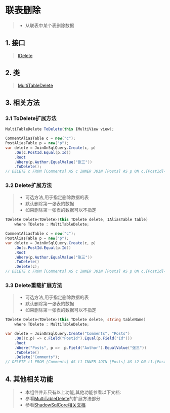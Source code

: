 # 联表删除
>* 从联表中某个表删除数据

## 1. 接口
>[IDelete](xref:ShadowSql.Delete.IDelete)

## 2. 类
>[MultiTableDelete](xref:ShadowSql.Delete.MultiTableDelete)

## 3. 相关方法
### 3.1 ToDelete扩展方法
```csharp
MultiTableDelete ToDelete(this IMultiView view);
```
```csharp
CommentAliasTable c = new("c");
PostAliasTable p = new("p");
var delete = JoinOnSqlQuery.Create(c, p)
    .On(c.PostId.Equal(p.Id))
    .Root
    .Where(p.Author.EqualValue("张三"))
    .ToDelete();
// DELETE c FROM [Comments] AS c INNER JOIN [Posts] AS p ON c.[PostId]=p.[Id] WHERE p.[Author]='张三'
```

### 3.2 Delete扩展方法
>* 可选方法,用于指定删除数据的表
>* 默认删除第一张表的数据
>* 如果删除第一张表的数据可以不指定

```csharp
TDelete Delete<TDelete>(this TDelete delete, IAliasTable table)
    where TDelete : MultiTableDelete;
```
```csharp
CommentAliasTable c = new("c");
PostAliasTable p = new("p");
var delete = JoinOnSqlQuery.Create(c, p)
    .On(c.PostId.Equal(p.Id))
    .Root
    .Where(p.Author.EqualValue("张三"))
    .ToDelete()
    .Delete(c);
// DELETE c FROM [Comments] AS c INNER JOIN [Posts] AS p ON c.[PostId]=p.[Id] WHERE p.[Author]='张三'
```

### 3.3 Delete重载扩展方法
>* 可选方法,用于指定删除数据的表
>* 默认删除第一张表的数据
>* 如果删除第一张表的数据可以不指定

```csharp
TDelete Delete<TDelete>(this TDelete delete, string tableName)
    where TDelete : MultiTableDelete;
```
```csharp
var delete = JoinOnSqlQuery.Create("Comments", "Posts")
    .On((c,p) => c.Field("PostId").Equal(p.Field("Id")))
    .Root
    .Where("Posts", p =>  p.Field("Author").EqualValue("张三"))
    .ToDelete()
    .Delete("Comments");
// DELETE t1 FROM [Comments] AS t1 INNER JOIN [Posts] AS t2 ON t1.[PostId]=t2.[Id] WHERE t2.[Author]='张三'
```

## 4. 其他相关功能
>* 本组件并非只有以上功能,其他功能参看以下文档:
>* 参看[MultiTableDelete](xref:ShadowSql.Delete.MultiTableDelete)的扩展方法部分
>* 参看[ShadowSqlCore相关文档](../../shadowcore/delete/multi.md)